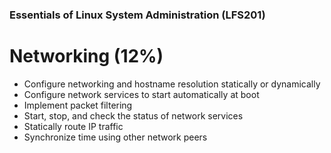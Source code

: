 ### Essentials of Linux System Administration (LFS201)

# Networking (12%)

- Configure networking and hostname resolution statically or dynamically
- Configure network services to start automatically at boot
- Implement packet filtering
- Start, stop, and check the status of network services
- Statically route IP traffic
- Synchronize time using other network peers